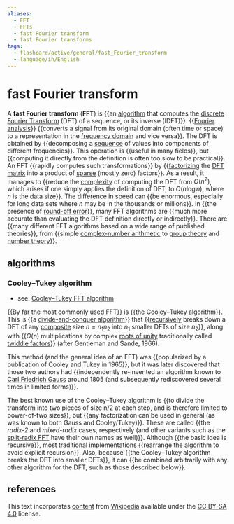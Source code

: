 ```yaml
---
aliases:
  - FFT
  - FFTs
  - fast Fourier transform
  - fast Fourier transforms
tags:
  - flashcard/active/general/fast_Fourier_transform
  - language/in/English
---
```


# fast Fourier transform

A __fast Fourier transform__ (__FFT__) is {{an [algorithm](algorithm.md) that computes the [discrete Fourier Transform](discrete%20Fourier%20transform.md) (DFT) of a sequence, or its inverse (IDFT)}}. {{[Fourier analysis](Fourier%20analysis.md)}} {{converts a signal from its original domain (often time or space) to a representation in the [frequency domain](frequency%20domain.md) and vice versa}}. The DFT is obtained by {{decomposing a [sequence](sequence.md) of values into components of different frequencies}}. This operation is {{useful in many fields}}, but {{computing it directly from the definition is often too slow to be practical}}. An FFT {{rapidly computes such transformations}} by {{[factorizing](matrix%20decomposition.md) the [DFT matrix](DFT%20matrix.md) into a product of [sparse](sparse%20matrix.md) (mostly zero) factors}}. As a result, it manages to {{reduce the [complexity](computational%20complexity%20theory.md) of computing the DFT from $O(n^{2})$, which arises if one simply applies the definition of DFT, to $O(n\log n)$, where _n_ is the data size}}. The difference in speed can {{be enormous, especially for long data sets where _n_ may be in the thousands or millions}}. In {{the presence of [round-off error](round-off%20error.md)}}, many FFT algorithms are {{much more accurate than evaluating the DFT definition directly or indirectly}}. There are {{many different FFT algorithms based on a wide range of published theories}}, from {{simple [complex-number arithmetic](complex%20number.md) to [group theory](group%20theory.md) and [number theory](number%20theory.md)}}. <!--SR:!2024-11-29,68,310!2025-04-07,164,310!2024-11-12,56,310!2024-11-02,44,290!2024-11-10,53,310!2024-12-02,70,310!2024-11-11,54,310!2024-11-27,65,310!2024-11-01,46,290!2024-11-25,63,310!2024-11-14,56,310!2024-11-06,45,290!2024-11-13,56,310!2024-11-08,46,290-->

## algorithms

### Cooley–Tukey algorithm

- see: [Cooley–Tukey FFT algorithm](Cooley–Tukey%20FFT%20algorithm.md)

{{By far the most commonly used FFT}} is {{the Cooley–Tukey algorithm}}. This is {{a [divide-and-conquer algorithm](divide-and-conquer%20algorithm.md)}} that {{[recursively](recursion.md) breaks down a DFT of any [composite](composite%20number.md) size $n=n_{1}n_{2}$ into $n_{1}$ smaller DFTs of size $n_{2}$}}, along with {{$O(n)$ multiplications by complex [roots of unity](root%20of%20unity.md) traditionally called [twiddle factors](twiddle%20factor.md)}} (after Gentleman and Sande, 1966). <!--SR:!2024-11-19,61,310!2024-11-15,57,310!2024-11-23,61,310!2024-11-05,49,310!2024-11-30,68,310-->

This method (and the general idea of an FFT) was {{popularized by a publication of Cooley and Tukey in 1965}}, but it was later discovered that those two authors had {{independently re-invented an algorithm known to [Carl Friedrich Gauss](Carl%20Friedrich%20Gauss.md) around 1805 (and subsequently rediscovered several times in limited forms)}}. <!--SR:!2025-01-31,102,290!2024-12-23,74,270-->

The best known use of the Cooley–Tukey algorithm is {{to divide the transform into two pieces of size n/2 at each step, and is therefore limited to power-of-two sizes}}, but {{any factorization can be used in general (as was known to both Gauss and Cooley/Tukey)}}. These are called {{the _radix-2_ and _mixed-radix_ cases, respectively (and other variants such as the [split-radix FFT](Split-radix%20FFT%20algorithm.md) have their own names as well)}}. Although {{the basic idea is recursive}}, most traditional implementations {{rearrange the algorithm to avoid explicit recursion}}. Also, because {{the Cooley–Tukey algorithm breaks the DFT into smaller DFTs}}, it can {{be combined arbitrarily with any other algorithm for the DFT, such as those described below}}. <!--SR:!2025-04-06,161,310!2025-04-11,166,310!2024-11-09,52,310!2024-11-12,50,290!2024-11-04,46,290!2024-12-05,73,310!2024-11-22,60,310-->

## references

This text incorporates [content](https://en.wikipedia.org/wiki/fast_Fourier_transform) from [Wikipedia](Wikipedia.md) available under the [CC BY-SA 4.0](https://creativecommons.org/licenses/by-sa/4.0/) license.
